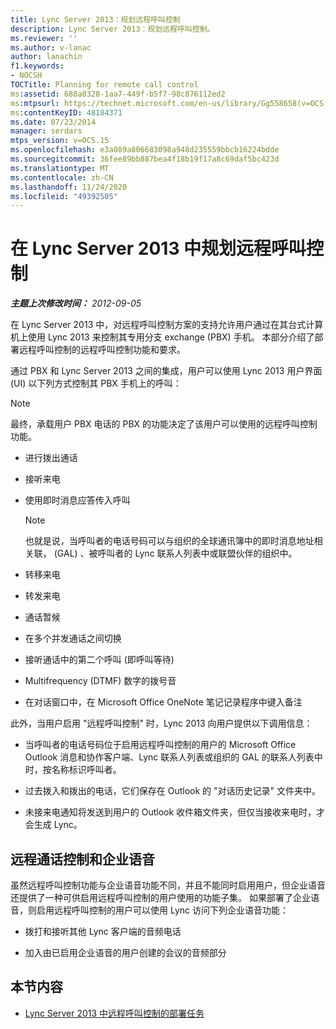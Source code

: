 ```yaml
---
title: Lync Server 2013：规划远程呼叫控制
description: Lync Server 2013：规划远程呼叫控制。
ms.reviewer: ''
ms.author: v-lanac
author: lanachin
f1.keywords:
- NOCSH
TOCTitle: Planning for remote call control
ms:assetid: 688a0328-1aa7-449f-b5f7-98c876112ed2
ms:mtpsurl: https://technet.microsoft.com/en-us/library/Gg558658(v=OCS.15)
ms:contentKeyID: 48184371
ms.date: 07/23/2014
manager: serdars
mtps_version: v=OCS.15
ms.openlocfilehash: e3a089a806683098a948d235559bbcb16224bdde
ms.sourcegitcommit: 36fee89bb887bea4f18b19f17a8c69daf5bc423d
ms.translationtype: MT
ms.contentlocale: zh-CN
ms.lasthandoff: 11/24/2020
ms.locfileid: "49392505"
---
```

# <a name="planning-for-remote-call-control-in-lync-server-2013"></a>在 Lync Server 2013 中规划远程呼叫控制

<div data-xmlns="http://www.w3.org/1999/xhtml">

<div class="topic" data-xmlns="http://www.w3.org/1999/xhtml" data-msxsl="urn:schemas-microsoft-com:xslt" data-cs="https://msdn.microsoft.com/">

<div data-asp="https://msdn2.microsoft.com/asp">



</div>

<div id="mainSection">

<div id="mainBody">

<span> </span>

_**主题上次修改时间：** 2012-09-05_

在 Lync Server 2013 中，对远程呼叫控制方案的支持允许用户通过在其台式计算机上使用 Lync 2013 来控制其专用分支 exchange (PBX) 手机。 本部分介绍了部署远程呼叫控制的远程呼叫控制功能和要求。

通过 PBX 和 Lync Server 2013 之间的集成，用户可以使用 Lync 2013 用户界面 (UI) 以下列方式控制其 PBX 手机上的呼叫：

<div>


> [!NOTE]  
> 最终，承载用户 PBX 电话的 PBX 的功能决定了该用户可以使用的远程呼叫控制功能。



</div>

  - 进行拨出通话

  - 接听来电

  - 使用即时消息应答传入呼叫
    
    <div>
    

    > [!NOTE]  
    > 也就是说，当呼叫者的电话号码可以与组织的全球通讯簿中的即时消息地址相关联， (GAL) 、被呼叫者的 Lync 联系人列表中或联盟伙伴的组织中。

    
    </div>

  - 转移来电

  - 转发来电

  - 通话暂候

  - 在多个并发通话之间切换

  - 接听通话中的第二个呼叫 (即呼叫等待) 

  - Multifrequency (DTMF) 数字的拨号音

  - 在对话窗口中，在 Microsoft Office OneNote 笔记记录程序中键入备注

此外，当用户启用 "远程呼叫控制" 时，Lync 2013 向用户提供以下调用信息：

  - 当呼叫者的电话号码位于启用远程呼叫控制的用户的 Microsoft Office Outlook 消息和协作客户端、Lync 联系人列表或组织的 GAL 的联系人列表中时，按名称标识呼叫者。

  - 过去拨入和拨出的电话，它们保存在 Outlook 的 "对话历史记录" 文件夹中。

  - 未接来电通知将发送到用户的 Outlook 收件箱文件夹，但仅当接收来电时，才会生成 Lync。

<div>

## <a name="remote-call-control-and-enterprise-voice"></a>远程通话控制和企业语音

虽然远程呼叫控制功能与企业语音功能不同，并且不能同时启用用户，但企业语音还提供了一种可供启用远程呼叫控制的用户使用的功能子集。 如果部署了企业语音，则启用远程呼叫控制的用户可以使用 Lync 访问下列企业语音功能：

  - 拨打和接听其他 Lync 客户端的音频电话

  - 加入由已启用企业语音的用户创建的会议的音频部分

</div>

<div>

## <a name="in-this-section"></a>本节内容

  - [Lync Server 2013 中远程呼叫控制的部署任务](lync-server-2013-deployment-tasks-for-remote-call-control.md)

</div>

</div>

<span> </span>

</div>

</div>

</div>

